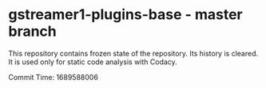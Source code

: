 # gstreamer1-plugins-base - master branch

This repository contains frozen state of the repository.
Its history is cleared. It is used only for static code
analysis with Codacy.

Commit Time: 1689588006